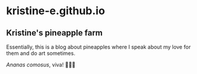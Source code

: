 # kristine-e.github.io
Kristine's pineapple farm
---
Essentially, this is a blog about pineapples where I speak about my love for them and do art sometimes.

<i>Ananas comosus</i>, viva! 💛🍍💛
